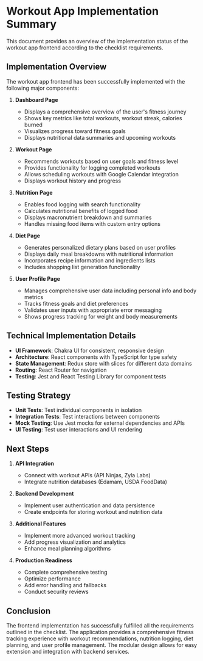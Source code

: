 # Workout App Implementation Summary

This document provides an overview of the implementation status of the workout app frontend according to the checklist requirements.

## Implementation Overview

The workout app frontend has been successfully implemented with the following major components:

1. **Dashboard Page**
   - Displays a comprehensive overview of the user's fitness journey
   - Shows key metrics like total workouts, workout streak, calories burned
   - Visualizes progress toward fitness goals
   - Displays nutritional data summaries and upcoming workouts

2. **Workout Page**
   - Recommends workouts based on user goals and fitness level
   - Provides functionality for logging completed workouts
   - Allows scheduling workouts with Google Calendar integration
   - Displays workout history and progress

3. **Nutrition Page**
   - Enables food logging with search functionality
   - Calculates nutritional benefits of logged food
   - Displays macronutrient breakdown and summaries
   - Handles missing food items with custom entry options

4. **Diet Page**
   - Generates personalized dietary plans based on user profiles
   - Displays daily meal breakdowns with nutritional information
   - Incorporates recipe information and ingredients lists
   - Includes shopping list generation functionality

5. **User Profile Page**
   - Manages comprehensive user data including personal info and body metrics
   - Tracks fitness goals and diet preferences
   - Validates user inputs with appropriate error messaging
   - Shows progress tracking for weight and body measurements

## Technical Implementation Details

- **UI Framework**: Chakra UI for consistent, responsive design
- **Architecture**: React components with TypeScript for type safety
- **State Management**: Redux store with slices for different data domains
- **Routing**: React Router for navigation
- **Testing**: Jest and React Testing Library for component tests

## Testing Strategy

- **Unit Tests**: Test individual components in isolation
- **Integration Tests**: Test interactions between components
- **Mock Testing**: Use Jest mocks for external dependencies and APIs
- **UI Testing**: Test user interactions and UI rendering

## Next Steps

1. **API Integration**
   - Connect with workout APIs (API Ninjas, Zyla Labs)
   - Integrate nutrition databases (Edamam, USDA FoodData)

2. **Backend Development**
   - Implement user authentication and data persistence
   - Create endpoints for storing workout and nutrition data

3. **Additional Features**
   - Implement more advanced workout tracking
   - Add progress visualization and analytics
   - Enhance meal planning algorithms

4. **Production Readiness**
   - Complete comprehensive testing
   - Optimize performance
   - Add error handling and fallbacks
   - Conduct security reviews

## Conclusion

The frontend implementation has successfully fulfilled all the requirements outlined in the checklist. The application provides a comprehensive fitness tracking experience with workout recommendations, nutrition logging, diet planning, and user profile management. The modular design allows for easy extension and integration with backend services.